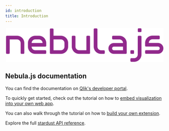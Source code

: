 ```yaml
---
id: introduction
title: Introduction
---
```


<p align="center">
  <img width="500" src="./assets/logos/nebula.png" alt="nebula.js logo" />
</p>

## Nebula.js documentation

You can find the documentation on [Qlik's developer portal](https://qlik.dev/libraries-and-tools/nebulajs).

To quickly get started, check out the tutorial on how to [embed visualization into your own web app](https://qlik.dev/tutorials/build-a-simple-mashup-using-nebulajs).

You can also walk through the tutorial on how to [build your own extension](https://qlik.dev/tutorials/build-a-helloworld-extension-using-nebulajs).

Explore the full [stardust API reference](https://qlik.dev/apis/javascript/nebulajs-stardust).
